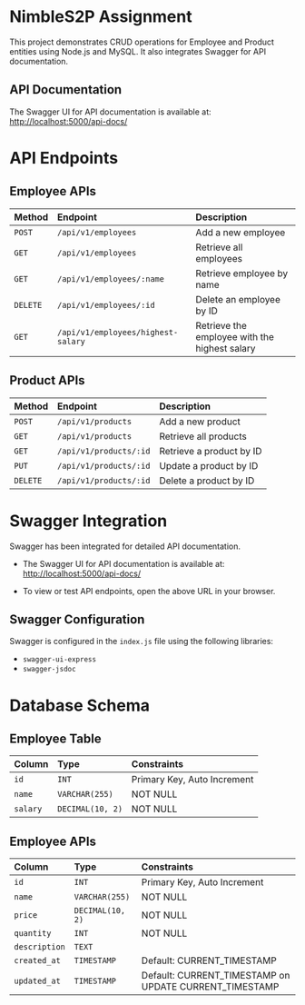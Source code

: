 
# NimbleS2P Assignment
This project demonstrates CRUD operations for Employee and Product entities using Node.js and MySQL. It also integrates Swagger for API documentation.


## API Documentation

The Swagger UI for API documentation is available at:  [http://localhost:5000/api-docs/](http://localhost:5000/api-docs/)

# API Endpoints

## Employee APIs

| Method    | Endpoint                           | Description                                    |
| :-------- |:-----------------------------------|:-----------------------------------------------|
| `POST`    | `/api/v1/employees`                | Add a new employee                             | 
| `GET`     | `/api/v1/employees`                | Retrieve all employees                         |
| `GET`     | `/api/v1/employees/:name`          | Retrieve employee by name                      |
| `DELETE`  | `/api/v1/employees/:id`            | Delete an employee by ID                       |
| `GET`     | `/api/v1/employees/highest-salary` | Retrieve the employee with the highest salary  |


## Product APIs

| Method  | Endpoint               | Description                |
|:--------|:-----------------------|:-------------------------- |
| `POST`  | `/api/v1/products`     | Add a new product          | 
| `GET`   | `/api/v1/products`     | Retrieve all products      |
| `GET`   | `/api/v1/products/:id` | Retrieve a product by ID   |
| `PUT`   | `/api/v1/products/:id` | Update a product by ID     |
| `DELETE`| `/api/v1/products/:id` | Delete a product by ID     |

# Swagger Integration
Swagger has been integrated for detailed API documentation.
- The Swagger UI for API documentation is available at:  [http://localhost:5000/api-docs/](http://localhost:5000/api-docs/)

- To view or test API endpoints, open the above URL in your browser.

## Swagger Configuration
Swagger is configured in the `index.js` file using the following libraries:

- `swagger-ui-express`
- `swagger-jsdoc`


# Database Schema


## Employee Table

| Column  | Type             | Constraints                 |
| :-------|:-----------------|:----------------------------|
| `id`    | `INT`            | Primary Key, Auto Increment | 
| `name`  | `VARCHAR(255)`   | NOT NULL                    |
| `salary`| `DECIMAL(10, 2)` | NOT NULL                    |


## Employee APIs


| Column       | Type             | Constraints                                           |
| :------------|:-----------------|:------------------------------------------------------|
| `id`         | `INT`            | Primary Key, Auto Increment                           | 
| `name`       | `VARCHAR(255)`   | NOT NULL                                              |
| `price`      | `DECIMAL(10, 2)` | NOT NULL                                              |
| `quantity`   | `INT`            | NOT NULL                                              |
| `description`| `TEXT`           |                                                       |
| `created_at` | `TIMESTAMP`      | Default: CURRENT_TIMESTAMP                            |
| `updated_at` | `TIMESTAMP`      | Default: CURRENT_TIMESTAMP on UPDATE CURRENT_TIMESTAMP|



